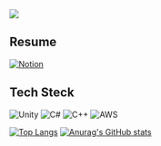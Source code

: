 <img src="https://capsule-render.vercel.app/api?type=waving&color=auto&height=300&section=header&text=UnitySio&fontSize=90" />

## Resume
[![Notion](https://img.shields.io/badge/Notion-%23000000.svg?style=for-the-badge&logo=notion&logoColor=white)](https://shimmer-broccoli-875.notion.site/f264c25fb16d42afa52a993f10d59222?pvs=4)

## Tech Steck
![Unity](https://img.shields.io/badge/unity-%23000000.svg?style=for-the-badge&logo=unity&logoColor=white)
![C#](https://img.shields.io/badge/c%23-%23239120.svg?style=for-the-badge&logo=c-sharp&logoColor=white)
![C++](https://img.shields.io/badge/c++-%2300599C.svg?style=for-the-badge&logo=c%2B%2B&logoColor=white)
![AWS](https://img.shields.io/badge/AWS-%23FF9900.svg?style=for-the-badge&logo=amazon-aws&logoColor=white)

[![Top Langs](https://github-readme-stats.vercel.app/api/top-langs/?username=UnitySio&count_private=true)](https://github.com/anuraghazra/github-readme-stats)
[![Anurag's GitHub stats](https://github-readme-stats.vercel.app/api?username=UnitySio&count_private=true)](https://github.com/anuraghazra/github-readme-stats)
